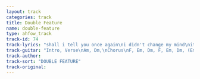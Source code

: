 ```yaml
---
layout: track
categories: track
title: Double Feature
name: double-feature
type: ahfow_track
track-id: 74
track-lyrics: "shall i tell you once again\ni didn't change my mind\nit changed all by itself\nnow they say that i'm unkind\nthere was nothin' i could do\nno decision to be made\nlittle by little\nit caught me surprise\n\ni don't know why\ni can't say how\n\nwho'm i gonna be\nwhat am i gonna do\ni've been foolin' everybody\ni've been uptown at the zoo\ni have seen the chimpanzes\nin the afternoon sun\nit's quiet at the snakehouse\nand my legs are turned to jelly\n\ni don't know why\ni can't say how\n\nwho're you gonna be\nwhen you walk into my life\ni turned so sentimental\ncause i have no one to talk to\nover and over\nit's a merry go round\nit changed all by itself\ndon't you say that i'm unkind"
track-guitar: "Intro, Verse\nAm, Dm,\nChorus\nF, Em, Dm, F, Em, Dm, (Em?)\n\n(provided by Drew)"
track-author: 
track-sort: "DOUBLE FEATURE"
track-original: 
---
```

